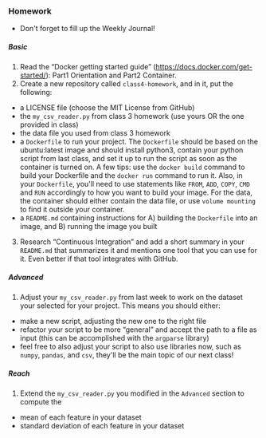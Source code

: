 ### Homework
* Don't forget to fill up the Weekly Journal! 

##### Basic
1. Read the “Docker getting started guide” (https://docs.docker.com/get-started/): Part1 Orientation and Part2 Container.
2. Create a new repository called `class4-homework`, and in it, put the following:
  - a LICENSE file (choose the MIT License from GitHub)
  - the `my_csv_reader.py` from class 3 homework (use yours OR the one provided in class)
  - the data file you used from class 3 homework 
  - a `Dockerfile` to run your project. The `Dockerfile` should be based on the ubuntu:latest image and should install python3, contain your python script from last class, and set it up to run the script as soon as the container is turned on. A few tips: use the `docker build` command to build your Dockerfile and the `docker run` command to run it. Also, in your `Dockerfile`, you'll need to use statements like `FROM`, `ADD`, `COPY`, `CMD` and `RUN` accordingly to how you want to build your image. For the data, the container should either contain the data file, or use `volume mounting` to find it outside your container.
  - a `README.md` containing instructions for A) building the `Dockerfile` into an image, and B) running the image you built
3. Research “Continuous Integration” and add a short summary in your `README.md` that summarizes it and mentions one tool that you can use for it. Even better if that tool integrates with GitHub.

##### Advanced
1. Adjust your `my_csv_reader.py` from last week to work on the dataset your selected for your project. This means you should either:
- make a new script, adjusting the new one to the right file
- refactor your script to be more “general” and accept the path to a file as input (this can be accomplished with the `argparse` library)
- feel free to also adjust your script to also use libraries now, such as `numpy`, `pandas`, and `csv`, they'll be the main topic of our next class!

##### Reach
1. Extend the `my_csv_reader.py` you modified in the `Advanced` section to compute the 
- mean of each feature in your dataset
- standard deviation of each feature in your dataset 
